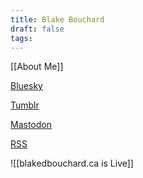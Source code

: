 ```yaml
---
title: Blake Bouchard
draft: false
tags:
---
```

[[About Me]]

[Bluesky](https://bsky.app/profile/blakebouchard.bsky.social)

[Tumblr](https://www.tumblr.com/ultraflavour)

[Mastodon](https://mastodon.world/@blakeb)

[RSS](https://feeds.feedburner.com/blakedbouchard/ultraflavourblog)

![[blakedbouchard.ca is Live]]